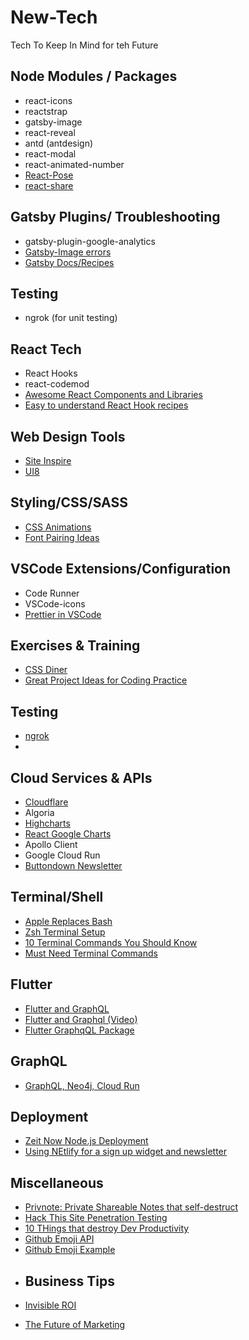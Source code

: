 # New-Tech

Tech To Keep In Mind for teh Future

## Node Modules / Packages

- react-icons
- reactstrap
- gatsby-image
- react-reveal
- antd (antdesign)
- react-modal
- react-animated-number
- [React-Pose][9]
- [react-share][12]

## Gatsby Plugins/ Troubleshooting

- gatsby-plugin-google-analytics
- [Gatsby-Image errors][27]
- [Gatsby Docs/Recipes][34]

## Testing

- ngrok (for unit testing)

## React Tech

- React Hooks
- react-codemod
- [Awesome React Components and Libraries][2]
- [Easy to understand React Hook recipes][19]

## Web Design Tools

- [Site Inspire][1]
- [UI8][23]

## Styling/CSS/SASS

- [CSS Animations][8]
- [Font Pairing Ideas][21]

## VSCode Extensions/Configuration

- Code Runner
- VSCode-icons
- [Prettier in VSCode][13]

## Exercises & Training

- [CSS Diner][3]
- [Great Project Ideas for Coding Practice][30]

## Testing

- [ngrok][4]
-

## Cloud Services & APIs

- [Cloudflare][5]
- Algoria
- [Highcharts][6]
- [React Google Charts][7]
- Apollo Client
- Google Cloud Run
- [Buttondown Newsletter][28]

## Terminal/Shell

- [Apple Replaces Bash][10]
- [Zsh Terminal Setup][11]
- [10 Terminal Commands You Should Know][35]
- [Must Need Terminal Commands][36]

## Flutter

- [Flutter and GraphQL][14]
- [Flutter and Graphql (Video)][15]
- [Flutter GraphqQL Package][16]

## GraphQL

- [GraphQL, Neo4j, Cloud Run][17]

## Deployment

- [Zeit Now Node.js Deployment][18]
- [Using NEtlify for a sign up widget and newsletter][29]

## Miscellaneous

- [Privnote: Private Shareable Notes that self-destruct][22]
- [Hack This Site Penetration Testing][24]
- [10 THings that destroy Dev Productivity][31]
- [Github Emoji API ][32]
- [Github Emoji Example][33]

* ## Business Tips

* [Invisible ROI][25]
* [The Future of Marketing][26]

<!--! Links -->

[1]: https://www.siteinspire.com
[2]: https://github.com/brillout/awesome-react-components
[3]: https://flukeout.github.io
[4]: https://ngrok.com
[5]: https://support.cloudflare.com/hc/en-us/articles/205177068-How-does-Cloudflare-work-
[6]: https://www.highcharts.com/
[7]: https://react-google-charts.com/
[8]: https://codepen.io/Kseso/pen/bfzjC
[9]: https://popmotion.io/pose/learn/install/

<!-- Terminal/Command Line -->

[10]: https://www.theverge.com/2019/6/4/18651872/apple-macos-catalina-zsh-bash-shell-replacement-features
[11]: https://dev.to/aspittel/my-terminal-setup-iterm2--zsh--30lm
[12]: https://github.com/nygardk/react-share
[13]: https://glebbahmutov.com/blog/configure-prettier-in-vscode/#integrate-eslint-in-vscode
[35]: https://medium.com/better-programming/here-are-11-console-commands-every-developer-should-know-54e348ef22fa
[36]: https://medium.com/better-programming/advanced-cli-commands-you-should-know-as-a-developer-7bc48c752a5e
<!-- Flutter Stuff Below -->

[14]: https://medium.com/flutter-community/graphql-with-flutter-d974abcd2ccc
[15]: https://www.youtube.com/watch?v=Re7FPa3wzN0#action=share
[16]: https://pub.dev/packages/graphql_flutter

<!-- GraphQL -->

[17]: https://medium.com/google-cloud/secure-graphql-apis-in-minutes-with-google-cloud-run-and-grand-stack-97d050dbc744

<!-- Deployment -->

[18]: https://zeit.co/
[19]: https://usehooks.com/
[20]: https://ngrok.com/

<!-- Font Ideas -->

[21]: https://fontpair.co/

<!-- miscellaneous -->

[22]: https://privnote.com/
[23]: https://ui8.net/
[24]: https://www.hackthissite.org/
[29]: https://css-tricks.com/using-netlify-forms-and-netlify-functions-to-build-an-email-sign-up-widget/
[31]: https://medium.com/hackernoon/top-12-things-that-destroy-developer-productivity-2ddf0abc190
[32]: https://api.github.com/emojis
[33]: https://github-emoji-list.herokuapp.com/

<!-- Business -->

[25]: https://www.entrepreneur.com/article/309727
[26]: https://www.entrepreneur.com/article/302144

<!-- Gatsby -->

[27]: https://theleakycauldronblog.com/blog/problems-with-gatsby-image-and-their-workarounds/

 <!-- 
  -->

[28]: https://buttondown.email/
[30]: https://medium.com/better-programming/heres-a-list-of-app-ideas-you-could-start-coding-today-b5f33f94a42e

<!-- Gatsby -->

[34]: https://github.com/gatsbyjs/gatsby/tree/master/docs/docs
